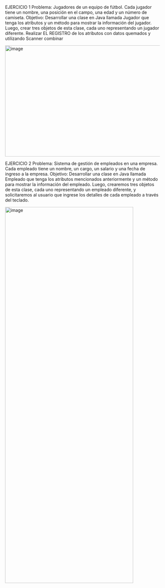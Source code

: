 EJERCICIO 1 
Problema: Jugadores de un equipo de fútbol. Cada jugador tiene un nombre, una posición en el campo, una edad y un número de camiseta. 
Objetivo: Desarrollar una clase en Java llamada Jugador que tenga los atributos y un método para mostrar la información del jugador. Luego, crear tres objetos de esta clase, cada uno representando un jugador diferente. 
Realizar EL REGISTRO de los atributos con datos quemados y utilizando Scanner combinar 
 
<img width="597" height="361" alt="image" src="https://github.com/user-attachments/assets/83257f66-7a7c-4f8a-b024-6ae41aeb9088" />




 

EJERCICIO 2 
Problema: Sistema de gestión de empleados en una empresa. Cada empleado tiene un nombre, un cargo, un salario y una fecha de ingreso a la empresa. 
Objetivo: Desarrollar una clase en Java llamada Empleado que tenga los atributos mencionados anteriormente y un método para mostrar la información del empleado. Luego, crearemos tres objetos de esta clase, cada uno representando un empleado diferente, y solicitaremos al usuario que ingrese los detalles de cada empleado a través del teclado.


<img width="417" height="1222" alt="image" src="https://github.com/user-attachments/assets/016c6f4f-12f8-43ab-af00-3c07d707e0b1" />
